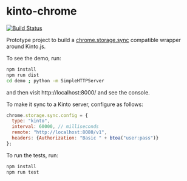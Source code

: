 kinto-chrome
============

[![Build Status](https://travis-ci.org/kinto/kinto-chrome.svg?branch=master)](https://travis-ci.org/kinto/kinto-chrome)

Prototype project to build a [chrome.storage.sync](https://developer.chrome.com/extensions/storage)
compatible wrapper around Kinto.js.

To see the demo, run:

````bash
npm install
npm run dist
cd demo ; python -m SimpleHTTPServer
````

and then visit http://localhost:8000/ and see the console.

To make it sync to a Kinto server, configure as follows:

````js
chrome.storage.sync.config = {
  type: "kinto",
  interval: 60000, // milliseconds
  remote: "http://localhost:8080/v1",
  headers: {Authorization: "Basic " + btoa("user:pass")}
};
````

To run the tests, run:

````bash
npm install
npm run test
````
